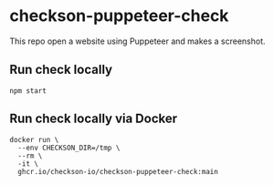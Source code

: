 # checkson-puppeteer-check

This repo open a website using Puppeteer and makes a screenshot.

## Run check locally

```
npm start
```

## Run check locally via Docker

```
docker run \
  --env CHECKSON_DIR=/tmp \
  --rm \
  -it \
  ghcr.io/checkson-io/checkson-puppeteer-check:main
```
